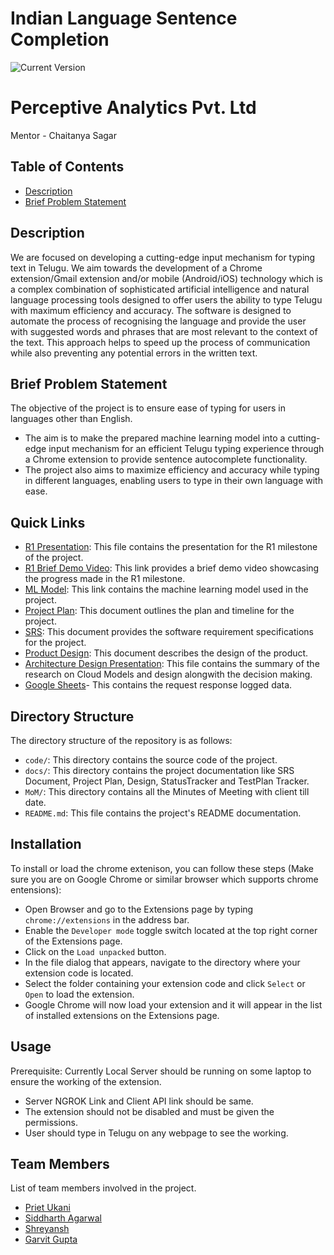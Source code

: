 # Indian Language Sentence Completion
![Current Version](https://img.shields.io/badge/version-v0.1-blue)

# Perceptive Analytics Pvt. Ltd

Mentor - Chaitanya Sagar


## Table of Contents
- [Description](##Description)
- [Brief Problem Statement](##Brief-Problem-Statement)



## Description

We are focused on developing a cutting-edge input mechanism for typing text in Telugu. We aim towards the development of a Chrome extension/Gmail extension and/or mobile (Android/iOS) technology which is a complex combination of sophisticated artificial intelligence and natural language processing tools designed to offer users the ability to type Telugu with maximum efficiency and accuracy. The software is designed to automate the process of recognising the language and provide the user with suggested words and phrases that are most relevant to the context of the text. This approach helps to speed up the process of communication while also preventing any potential errors in the written text.  

## Brief Problem Statement

The objective of the project is to ensure ease of typing for users in languages other than English.

- The aim is to make the prepared machine learning model into a cutting-edge input mechanism for an efficient Telugu typing experience through a Chrome extension to provide sentence autocomplete functionality.
- The project also aims to maximize efficiency and accuracy while typing in different languages, enabling users to type in their own language with ease.

## Quick Links
- [R1 Presentation](https://iiitaphyd-my.sharepoint.com/:p:/g/personal/garvit_gupta_students_iiit_ac_in/EZBL70zrUnJBpdo-ZAXaUOYBwVj40VY2qj7hVVxDtThKgA?rtime=FzjN5mNG3Eg): This file contains the presentation for the R1 milestone of the project.
- [R1 Brief Demo Video](https://drive.google.com/drive/folders/1WW4pSUjSHKiVXWAj_X_Qvzq54nJPUOTf?usp=sharing): This link provides a brief demo video showcasing the progress made in the R1 milestone.
- [ML Model](https://drive.google.com/drive/folders/1KtOpt-WlrmfaLL54wlFH4uXx0LYxysB6?usp=sharing): This link contains the machine learning model used in the project.
- [Project Plan](https://www.notion.so/PROJECT-PLAN-DOCUMENT-56c72ed0464c4126bef586eb65b35974?pvs=4): This document outlines the plan and timeline for the project.
- [SRS](https://www.notion.so/Software-Requirement-Specification-SRS-Document-588e02fed3b54c5dbdbaf4cbdf587497?pvs=4): This document provides the software requirement specifications for the project.
- [Product Design](https://www.notion.so/Product-Design-e594d3e0199d4ba2b2182ab43c795326?pvs=4): This document describes the design of the product.
- [Architecture Design Presentation](https://iiitaphyd-my.sharepoint.com/:p:/g/personal/priet_ukani_research_iiit_ac_in/EdxgvFQbjyNBn-Tus1t8_DsBcMULqQpZfJgsgYTH_l3V7g?e=kR86Te): This file contains the summary of the research on Cloud Models and design alongwith the decision making.
- [Google Sheets](https://docs.google.com/spreadsheets/d/1jJJ5lFxZ-PPbpYuiS5q0HvbnXy052LWR04v-oVyVfHA/edit?usp=sharing)- This contains the request response logged data. 

## Directory Structure
The directory structure of the repository is as follows:
- `code/`: This directory contains the source code of the project.
- `docs/`: This directory contains the project documentation like SRS Document, Project Plan, Design, StatusTracker and TestPlan Tracker.
- `MoM/`: This directory contains all the Minutes of Meeting with client till date.
- `README.md`: This file contains the project's README documentation.

<!-- - `LICENSE`: This file contains the project's license information. -->
<!-- - `requirements.txt`: This file contains the project's dependencies. -->

<!-- ## Table of Contents

- [Installation](https://www.notion.so/Indian-Language-Sentence-Completion-ae2a01b2790c482f94f47a871a8bf426/Installation.md) - Instructions on how to install and run the project.
- [Usage](https://www.notion.so/Indian-Language-Sentence-Completion-ae2a01b2790c482f94f47a871a8bf426/Usage.md) - Instructions on how to use the project.
- [Team Members](https://www.notion.so/Indian-Language-Sentence-Completion-ae2a01b2790c482f94f47a871a8bf426/Team-Members.md) - List of team members involved in the project.
- [Contributing](https://www.notion.so/Indian-Language-Sentence-Completion-ae2a01b2790c482f94f47a871a8bf426/Contributing.md) - Guidelines for contributing to the project.
- [License](https://www.notion.so/Indian-Language-Sentence-Completion-ae2a01b2790c482f94f47a871a8bf426/License.md) - The license under which the project is distributed. -->

## Installation
To install or load the chrome extenison, you can follow these steps (Make sure you are on Google Chrome or similar browser which supports chrome entensions):
- Open Browser and go to the Extensions page by typing `chrome://extensions` in the address bar.
- Enable the `Developer mode` toggle switch located at the top right corner of the Extensions page.
- Click on the `Load unpacked` button.
- In the file dialog that appears, navigate to the directory where your extension code is located.
- Select the folder containing your extension code and click `Select` or `Open` to load the extension.
- Google Chrome will now load your extension and it will appear in the list of installed extensions on the Extensions page.

## Usage
Prerequisite: Currently Local Server should be running on some laptop to ensure the working of the extension.
- Server NGROK Link and Client API link should be same.
- The extension should not be disabled and must be given the permissions.
- User should type in Telugu on any webpage to see the working.



## Team Members

List of team members involved in the project.

- [Priet Ukani](https://github.com/priet-ukani)
- [Siddharth Agarwal](https://github.com/member2)
- [Shreyansh](https://github.com/member3)
- [Garvit Gupta](https://github.com/GarvitGuptaofficial)


<!-- 
## Contributing

In order to contribute to the project, it is important to follow some common guidelines that apply to all projects:

1. Familiarize yourself with the project: Take the time to understand the goals, objectives, and existing codebase of the project before contributing.
2. Communication: Maintain open and respectful communication with the project team. This includes discussing ideas, asking questions, and seeking clarification when needed.
3. Read the documentation: Thoroughly read the project documentation to understand the project structure, coding conventions, and contribution guidelines.
4. Start small: Begin by tackling small and well-defined tasks to get acquainted with the project. This allows you to gradually build understanding and confidence.
5. Test your changes: Before submitting your contributions, thoroughly test your changes to ensure they are functioning as intended and do not introduce any regressions.
6. Follow coding conventions: Adhere to the project's coding conventions, such as naming conventions, code formatting, and style guidelines.
7. Submitting contributions: When ready, submit your contributions through the designated channels outlined in the project's contribution guidelines. This may include pull requests, patches, or other means of submission.

Remember, collaboration and open-source contributions are about working together to improve the project. By following these common guidelines, you can contribute effectively and positively impact the project's development. -->

<!-- ## License

MIT Liscence -->